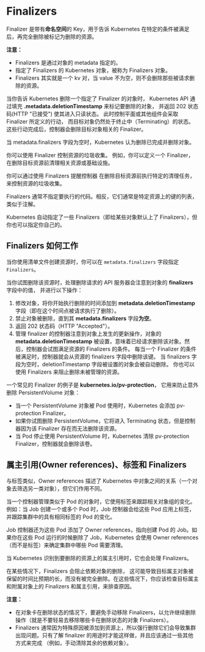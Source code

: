 # Finalizers

Finalizer 是带有**命名空间**的 Key，用于告诉 Kubernetes 在特定的条件被满足后，再完全删除被标记为删除的资源。

**注意：**

- Finalizers 是通过对象的 metadata 指定的。
- 指定了 Finalizers 的 Kubernetes 对象，被称为 Finalizers 对象。
- Finalizers 其实就是一个 kv 对，当 value 不为空，则不会删除那些被请求删除的资源。


当你告诉 Kubernetes 删除一个指定了 Finalizer 的对象时， Kubernetes API 通过填充 **.metadata.deletionTimestamp** 来标记要删除的对象， 并返回 202 状态码(HTTP "已接受") 使其进入只读状态。 此时控制平面或其他组件会采取 Finalizer 所定义的行动， 而目标对象仍然处于终止中（Terminating）的状态。 这些行动完成后，控制器会删除目标对象相关的 Finalizer。

当 metadata.finalizers 字段为空时，Kubernetes 认为删除已完成并删除对象。

你可以使用 Finalizer 控制资源的垃圾收集。 例如，你可以定义一个 Finalizer，在删除目标资源前清理相关资源或基础设施。

你可以通过使用 Finalizers 提醒控制器 在删除目标资源前执行特定的清理任务，来控制资源的垃圾收集。

Finalizers 通常不指定要执行的代码。相反，它们通常是特定资源上的键的列表，类似于注解。

Kubernetes 自动指定了一些 Finalizers（即给某些对象默认上了 Finalizers），但你也可以指定你自己的。

## Finalizers 如何工作

当你使用清单文件创建资源时，你可以在 `metadata.finalizers` 字段指定 `Finalizers`。

当你试图删除该资源时，处理删除请求的 API 服务器会注意到对象的 **finalizers** 字段中的值， 并进行以下操作：

1. 修改对象，将你开始执行删除的时间添加到 **metadata.deletionTimestamp** 字段（即在这个时间点被请求执行了删除）。
1. 禁止对象被删除，直到其 **metadata.finalizers** 字段**为空**。
1. 返回 202 状态码（HTTP "Accepted"）。
1. 管理 finalizer 的控制器注意到对象上发生的更新操作，对象的 **metadata.deletionTimestamp** 被设置，意味着已经请求删除该对象。然后，控制器会试图满足资源的 Finalizers 的条件。 每当一个 Finalizer 的条件被满足时，控制器就会从资源的 finalizers 字段中删除该键。 当 finalizers 字段为空时，deletionTimestamp 字段被设置的对象会被自动删除。 你也可以使用 Finalizers 来阻止删除未被管理的资源。

一个常见的 Finalizer 的例子是 **kubernetes.io/pv-protection**， 它用来防止意外删除 PersistentVolume 对象：

- 当一个 PersistentVolume 对象被 Pod 使用时，Kubernetes 会添加 pv-protection Finalizer。
- 如果你试图删除 PersistentVolume，它将进入 Terminating 状态，但是控制器因为该 Finalizer 存在而无法删除该资源。
- 当 Pod 停止使用 PersistentVolume 时，Kubernetes 清除 pv-protection Finalizer，控制器就会删除该卷。

## 属主引用(Owner references)、标签和 Finalizers

与标签类似，Owner references 描述了 Kubernetes 中对象之间的关系（一个对象去筛选另一类对象），但它们作用不同。

当一个控制器管理类似于 Pod 的对象时，它使用标签来跟踪相关对象组的变化。例如：当 Job 创建一个或多个 Pod 时，Job 控制器会给这些 Pod 应用上标签，并跟踪集群中的具有相同标签的 Pod 的变化。

Job 控制器还为这些 Pod 添加了 Owner references，指向创建 Pod 的 Job。如果你在这些 Pod 运行的时候删除了 Job，Kubernetes 会使用 Owner references（而不是标签）来确定集群中哪些 Pod 需要清理。

当 Kubernetes 识别到要删除的资源上的属主引用时，它也会处理 Finalizers。

在某些情况下，Finalizers 会阻止依赖对象的删除， 这可能导致目标属主对象被保留的时间比预期的长，而没有被完全删除。在这些情况下，你应该检查目标属主和附属对象上的 Finalizers 和属主引用，来排查原因。

**注意：**

- 在对象卡在删除状态的情况下，要避免手动移除 Finalizers，以允许继续删除操作（就是不要轻易去移除哪些卡在删除状态的对象 Finalizers）。
- Finalizers 通常因为特殊原因被添加到资源上，所以强行删除它们会导致集群出现问题。只有了解 finalizer 的用途时才能这样做，并且应该通过一些其他方式来完成 （例如，手动清除其余的依赖对象）。
